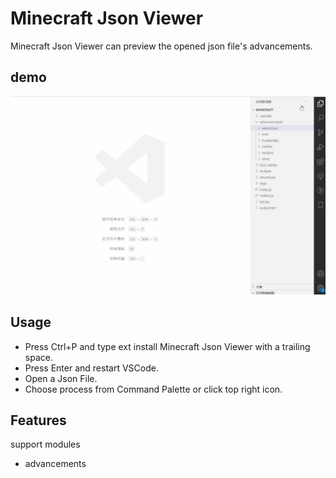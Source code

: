 # Minecraft Json Viewer
Minecraft Json Viewer can preview the opened json file's advancements.

## demo
![show](./assets/show.gif)

## Usage
- Press Ctrl+P and type ext install Minecraft Json Viewer with a trailing space.
- Press Enter and restart VSCode.
- Open a Json File.
- Choose process from Command Palette or click top right icon.


## Features
support modules
- advancements
